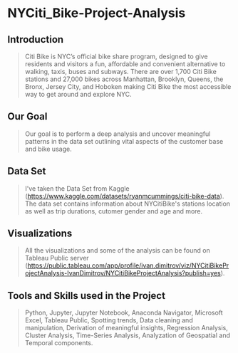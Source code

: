 # **NYCiti_Bike-Project-Analysis**
## **Introduction**
> Citi Bike is NYC’s official bike share program, designed to give residents and visitors a fun, affordable and convenient alternative to walking,
> taxis, buses and subways. There are over 1,700 Citi Bike stations and
> 27,000 bikes across Manhattan, Brooklyn, Queens, the Bronx, Jersey City, and Hoboken making Citi Bike the most accessible way to get around and explore NYC.
## **Our Goal**
> Our goal is to perform a deep analysis and uncover meaningful patterns in the data set outlining vital aspects of the customer base and bike usage.
## **Data Set**
> I've taken the Data Set from Kaggle (https://www.kaggle.com/datasets/ryanmcummings/citi-bike-data). The data set contains information about
> NYCitiBike's stations location as well as trip durations, cutomer gender and age and more.
## **Visualizations**
> All the visualizations and some of the analysis can be found on Tableau Public server (https://public.tableau.com/app/profile/ivan.dimitrov/viz/NYCitiBikeProjectAnalysis-IvanDimitrov/NYCitiBikeProjectAnalysis?publish=yes).
## **Tools and Skills used in the Project**
> Python, Jupyter, Jupyter Notebook, Anaconda Navigator, Microsoft Excel, Tableau Public,
> Spotting trends, Data cleaning and manipulation, Derivation of meaningful insights, Regression Analysis, Cluster Analysis, Time-Series Analysis,
> Analyzation of Geospatial and Temporal components.
